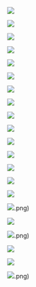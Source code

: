 ![](assets/20240913_184914_21_smoke_detectors_wired_from_a_regularly_used_light_circuit.png)

![](assets/20240913_184914_20_smoke_detectors_wired_from_a_dedicated_6_amp_mcb.png)

![](assets/20240913_184914_19_ring_circuit_with_fused_spurs.png)

![](assets/20240913_184914_18_ring_circuit_with_un-fused_spur.png)

![](assets/20240913_184914_17_a1_ring_circuit.png)

![](assets/20240913_184914_16_radial_a2_circuit_wired_with_4.00mm_twin-e_cable_or_2.png)

![](assets/20240913_184914_15_radial_a3_circuit_wired_with_2.5mm_twin-e_cable_or_1.png)

![](assets/20240913_184914_14_switch_fed__intermediate.png)

![](assets/20240913_184914_13_switch_fed__two_way.png)

![](assets/20240913_184914_12_switch_fed__2_way_light_circuit_wired_in_t-e_and_3_core-e_cable.png)

![](assets/20240913_184914_11_switch_fed__1_way_light_circuit_wired_in_t-e_cable.png)

![](assets/20240913_184914_9_switch_fed__one_way.png)

![](assets/20240913_184914_10_switch_fed__intermediate_light_circuit_wired_in_t-e_and_3_core-e_cable.png)

![](assets/20240913_184914_8_intermediate_switched_light_circuit_incorporating_a_junction_box.png)

![](assets/20240913_184914_7_two_way_light_circuit_incorporating_a_junction_box.png)

![](assets/20240913_184914_6_intermediate_switch_controlling_1_light__loop_in,_loop_out,_3_plate).png)

![](assets/20240913_184914_5_one_way_light_circuit_incorporating_a_junction_box.png)

![](assets/20240913_184914_4_2_x_1_way_switches_controlling_2_lights__loop_in,_loop_out_3_plate).png)

![](assets/20240913_184914_3_one_way__loop_in,_3_plate_light_circuit.png)

![](assets/20240913_184914_2_2_way_switch_circuit_controlling_a_3_plate__loop_in,_light_circuit.png)

![](assets/20240913_184914_1_1_way_switch_controlling_2_lights__loop_in).png)
